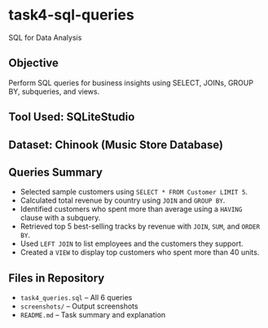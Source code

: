 # task4-sql-queries
SQL for Data Analysis

## Objective
Perform SQL queries for business insights using SELECT, JOINs, GROUP BY, subqueries, and views.

## Tool Used: SQLiteStudio  
## Dataset: Chinook (Music Store Database)


## Queries Summary

- Selected sample customers using `SELECT * FROM Customer LIMIT 5`.
- Calculated total revenue by country using `JOIN` and `GROUP BY`.
- Identified customers who spent more than average using a `HAVING` clause with a subquery.
- Retrieved top 5 best-selling tracks by revenue with `JOIN`, `SUM`, and `ORDER BY`.
- Used `LEFT JOIN` to list employees and the customers they support.
- Created a `VIEW` to display top customers who spent more than 40 units.



## Files in Repository
- `task4_queries.sql` – All 6 queries
- `screenshots/` – Output screenshots
- `README.md` – Task summary and explanation

